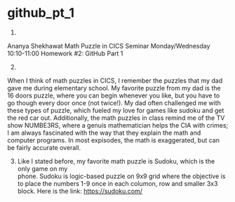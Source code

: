 # github_pt_1
1. 
Ananya Shekhawat 
Math Puzzle in CICS Seminar 
Monday/Wednesday 10:10-11:00
Homework #2: GitHub Part 1

2. 
When I think of math puzzles in CICS, I remember the puzzles that my dad gave me during 
elementary school. My favorite puzzle from my dad is the 16 doors puzzle, where you can 
begin whenever you like, but you have to go though every door once (not twice!). My dad 
often challenged me with these types of puzzle, which fueled my love for games like sudoku
and get the red car out. Additionally, the math puzzles in class remind me of the TV show 
NUMBE3RS, where a genuis mathematician helps the CIA with crimes; I am always fascinated
with the way that they explain the math and computer programs. In most expisodes, the math 
is exaggerated, but can be fairly accurate overall.

3. Like I stated before, my favorite math puzzle is Sudoku, which is the only game on my  
phone. Sudoku is logic-based puzzle on 9x9 grid where the objective is to place the numbers 
1-9 once in each columon, row and smaller 3x3 block. 
Here is the link: https://sudoku.com/
